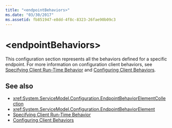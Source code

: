 ```yaml
---
title: "<endpointBehaviors>"
ms.date: "03/30/2017"
ms.assetid: fb851947-e8dd-4f8c-8323-26fae90b09c3
---
```

# \<endpointBehaviors>
This configuration section represents all the behaviors defined for a specific endpoint. For more information on configuration client behaviors, see [Specifying Client Run-Time Behavior](../../../../../docs/framework/wcf/specifying-client-run-time-behavior.md) and [Configuring Client Behaviors](../../../../../docs/framework/wcf/configuring-client-behaviors.md).  
  
## See also
- <xref:System.ServiceModel.Configuration.EndpointBehaviorElementCollection>
- <xref:System.ServiceModel.Configuration.EndpointBehaviorElement>
- [Specifying Client Run-Time Behavior](../../../../../docs/framework/wcf/specifying-client-run-time-behavior.md)
- [Configuring Client Behaviors](../../../../../docs/framework/wcf/configuring-client-behaviors.md)
